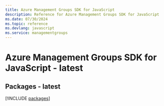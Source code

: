 ```yaml
---
title: Azure Management Groups SDK for JavaScript
description: Reference for Azure Management Groups SDK for JavaScript
ms.date: 07/30/2024
ms.topic: reference
ms.devlang: javascript
ms.service: managementgroups
---
```

# Azure Management Groups SDK for JavaScript - latest
## Packages - latest
[!INCLUDE [packages](management-groups-index.md)]